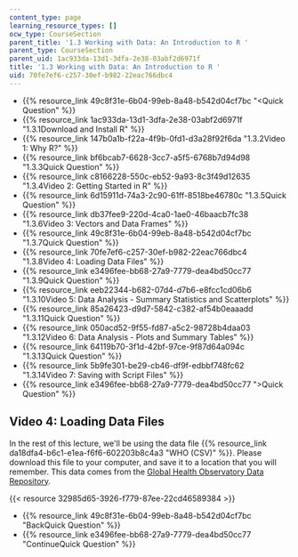 ```yaml
---
content_type: page
learning_resource_types: []
ocw_type: CourseSection
parent_title: '1.3 Working with Data: An Introduction to R '
parent_type: CourseSection
parent_uid: 1ac933da-13d1-3dfa-2e38-03abf2d6971f
title: '1.3 Working with Data: An Introduction to R '
uid: 70fe7ef6-c257-30ef-b982-22eac766dbc4
---
```


*   {{% resource_link 49c8f31e-6b04-99eb-8a48-b542d04cf7bc "\<Quick Question" %}}
*   {{% resource_link 1ac933da-13d1-3dfa-2e38-03abf2d6971f "1.3.1Download and Install R" %}}
*   {{% resource_link 147b0a1b-f22a-4f9b-0fd1-d3a28f92f6da "1.3.2Video 1: Why R?" %}}
*   {{% resource_link bf6bcab7-6628-3cc7-a5f5-6768b7d94d98 "1.3.3Quick Question" %}}
*   {{% resource_link c8166228-550c-eb52-9a93-8c3f49d12635 "1.3.4Video 2: Getting Started in R" %}}
*   {{% resource_link 6d15911d-74a3-2c90-61ff-8518be46780c "1.3.5Quick Question" %}}
*   {{% resource_link db37fee9-220d-4ca0-1ae0-46baacb7fc38 "1.3.6Video 3: Vectors and Data Frames" %}}
*   {{% resource_link 49c8f31e-6b04-99eb-8a48-b542d04cf7bc "1.3.7Quick Question" %}}
*   {{% resource_link 70fe7ef6-c257-30ef-b982-22eac766dbc4 "1.3.8Video 4: Loading Data Files" %}}
*   {{% resource_link e3496fee-bb68-27a9-7779-dea4bd50cc77 "1.3.9Quick Question" %}}
*   {{% resource_link eeb22344-b682-07d4-d7b6-e8fcc1cd06b6 "1.3.10Video 5: Data Analysis - Summary Statistics and Scatterplots" %}}
*   {{% resource_link 85a26423-d9d7-5842-c382-af54b0eaaadd "1.3.11Quick Question" %}}
*   {{% resource_link 050acd52-9f55-fd87-a5c2-98728b4daa03 "1.3.12Video 6: Data Analysis - Plots and Summary Tables" %}}
*   {{% resource_link 64119b70-3f1d-42bf-97ce-9f87d64a094c "1.3.13Quick Question" %}}
*   {{% resource_link 5b9fe301-be29-cb46-df9f-edbbf748fc62 "1.3.14Video 7: Saving with Script Files" %}}
*   {{% resource_link e3496fee-bb68-27a9-7779-dea4bd50cc77 "\>Quick Question" %}}

Video 4: Loading Data Files
---------------------------

In the rest of this lecture, we'll be using the data file {{% resource_link da18dfa4-b6c1-e1ea-f6f6-602203b8c4a3 "WHO (CSV)" %}}. Please download this file to your computer, and save it to a location that you will remember. This data comes from the [Global Health Observatory Data Repository](http://apps.who.int/gho/data/node.main).

{{< resource 32985d65-3926-f779-87ee-22cd46589384 >}}

*   {{% resource_link 49c8f31e-6b04-99eb-8a48-b542d04cf7bc "BackQuick Question" %}}
*   {{% resource_link e3496fee-bb68-27a9-7779-dea4bd50cc77 "ContinueQuick Question" %}}